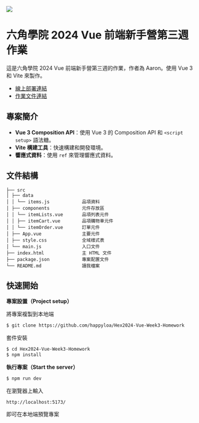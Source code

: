 ![](https://i.imgur.com/14zCzu4.png)

# 六角學院 2024 Vue 前端新手營第三週作業

這是六角學院 2024 Vue 前端新手營第三週的作業，作者為 Aaron。使用 Vue 3 和 Vite 來製作。

- [線上部署連結](https://hex2024-vue-homework3.worksbyaaron.com/)
- [作業文件連結](https://hackmd.io/nX7LspikSmmglEb1Hyu2IQ)

## 專案簡介

- **Vue 3 Composition API**：使用 Vue 3 的 Composition API 和 `<script setup>` 語法糖。
- **Vite 構建工具**：快速構建和開發環境。
- **響應式資料**：使用 `ref` 來管理響應式資料。

## 文件結構

```
├── src
│ ├── data
│ │ └── items.js            品項資料
│ ├── components            元件存放區
│ │ └── itemLists.vue       品項列表元件
│ │ ├── itemCart.vue        品項購物車元件
│ │ └── itemOrder.vue       訂單元件
│ ├── App.vue               主要元件
│ ├── style.css             全域樣式表
│ └── main.js               入口文件
├── index.html              主 HTML 文件
├── package.json            專案配置文件
└── README.md               讀我檔案
```

## 快速開始

**專案設置（Project setup）**

將專案複製到本地端

```sh
$ git clone https://github.com/happyloa/Hex2024-Vue-Week3-Homework
```

套件安裝

```sh
$ cd Hex2024-Vue-Week3-Homework
$ npm install
```

**執行專案（Start the server）**

```sh
$ npm run dev
```

在瀏覽器上輸入

```
http://localhost:5173/
```

即可在本地端預覽專案
